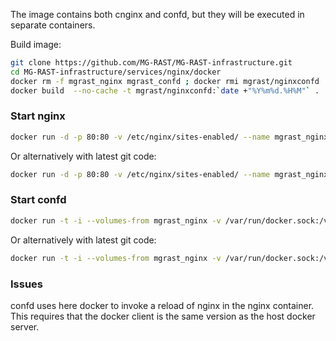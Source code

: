 
The image contains both cnginx and confd, but they will be executed in separate containers.

Build image:
```bash
git clone https://github.com/MG-RAST/MG-RAST-infrastructure.git
cd MG-RAST-infrastructure/services/nginx/docker
docker rm -f mgrast_nginx mgrast_confd ; docker rmi mgrast/nginxconfd
docker build  --no-cache -t mgrast/nginxconfd:`date +"%Y%m%d.%H%M"` .
```

### Start nginx
```bash
docker run -d -p 80:80 -v /etc/nginx/sites-enabled/ --name mgrast_nginx mgrast/nginxconfd /usr/sbin/nginx -c /MG-RAST-infrastructure/services/nginx/nginx.conf
```
Or alternatively with latest git code:
```bash
docker run -d -p 80:80 -v /etc/nginx/sites-enabled/ --name mgrast_nginx mgrast/nginxconfd bash -c 'cd MG-RAST-infrastructure && git pull && /usr/sbin/nginx -c /MG-RAST-infrastructure/services/nginx/nginx.conf'
```

### Start confd
```bash
docker run -t -i --volumes-from mgrast_nginx -v /var/run/docker.sock:/var/run/docker.sock --name mgrast_confd mgrast/nginxconfd /MG-RAST-infrastructure/services/nginx/confd/run_confd.sh
```
Or alternatively with latest git code:
```bash
docker run -t -i --volumes-from mgrast_nginx -v /var/run/docker.sock:/var/run/docker.sock --name mgrast_confd mgrast/nginxconfd bash -c 'cd MG-RAST-infrastructure && git pull && /MG-RAST-infrastructure/services/nginx/confd/run_confd.sh'
```

### Issues
confd uses here docker to invoke a reload of nginx in the nginx container. This requires that the docker client is the same version as the host docker server.
